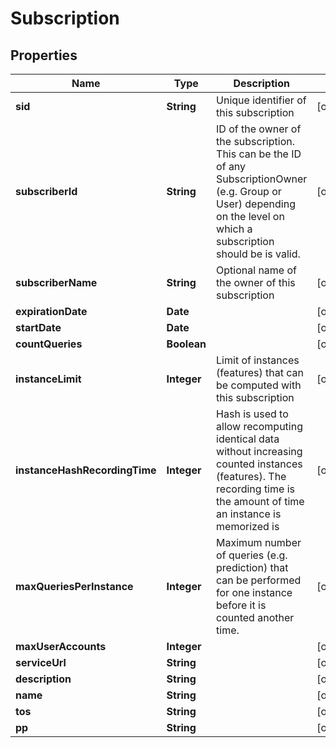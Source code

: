 

# Subscription


## Properties

| Name | Type | Description | Notes |
|------------ | ------------- | ------------- | -------------|
|**sid** | **String** | Unique identifier of this subscription |  [optional] |
|**subscriberId** | **String** | ID of the owner of the subscription.  This can be the ID of any SubscriptionOwner (e.g.  Group or  User)  depending on the level on which a subscription should be is valid. |  [optional] |
|**subscriberName** | **String** | Optional name of the owner of this subscription |  [optional] |
|**expirationDate** | **Date** |  |  [optional] |
|**startDate** | **Date** |  |  [optional] |
|**countQueries** | **Boolean** |  |  [optional] |
|**instanceLimit** | **Integer** | Limit of instances (features) that can be computed with this subscription |  [optional] |
|**instanceHashRecordingTime** | **Integer** | Hash is used to allow recomputing identical data without increasing counted instances (features).  The recording time is the amount of time an instance is memorized is |  [optional] |
|**maxQueriesPerInstance** | **Integer** | Maximum number of queries (e.g. prediction) that can be performed  for one instance before it is counted another time. |  [optional] |
|**maxUserAccounts** | **Integer** |  |  [optional] |
|**serviceUrl** | **String** |  |  [optional] |
|**description** | **String** |  |  [optional] |
|**name** | **String** |  |  [optional] |
|**tos** | **String** |  |  [optional] |
|**pp** | **String** |  |  [optional] |



